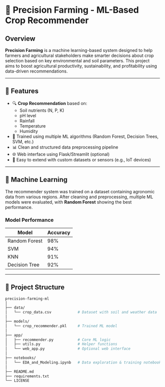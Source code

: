 # 🌾 Precision Farming - ML-Based Crop Recommender

## Overview

**Precision Farming** is a machine learning-based system designed to help farmers and agricultural stakeholders make smarter decisions about crop selection based on key environmental and soil parameters. This project aims to boost agricultural productivity, sustainability, and profitability using data-driven recommendations.

---

## 🚀 Features

- 🔍 **Crop Recommendation** based on:
  - Soil nutrients (N, P, K)
  - pH level
  - Rainfall
  - Temperature
  - Humidity
- 🧠 Trained using multiple ML algorithms (Random Forest, Decision Trees, SVM, etc.)
- 📊 Clean and structured data preprocessing pipeline
- 🌐 Web interface using Flask/Streamlit (optional)
- 📁 Easy to extend with custom datasets or sensors (e.g., IoT devices)

---

## 🧪 Machine Learning

The recommender system was trained on a dataset containing agronomic data from various regions. After cleaning and preprocessing, multiple ML models were evaluated, with **Random Forest** showing the best performance.

### Model Performance

| Model         | Accuracy |
|---------------|----------|
| Random Forest | 98%      |
| SVM           | 94%      |
| KNN           | 91%      |
| Decision Tree | 92%      |

---

## 📂 Project Structure

```bash
precision-farming-ml
│
├── data/
│   └── crop_data.csv            # Dataset with soil and weather data
│
├── models/
│   └── crop_recommender.pkl     # Trained ML model
│
├── app/
│   ├── recommender.py           # Core ML logic
│   ├── utils.py                 # Helper functions
│   └── web_app.py               # Optional web interface
│
├── notebooks/
│   └── EDA_and_Modeling.ipynb   # Data exploration & training notebook
│
├── README.md
├── requirements.txt
└── LICENSE
